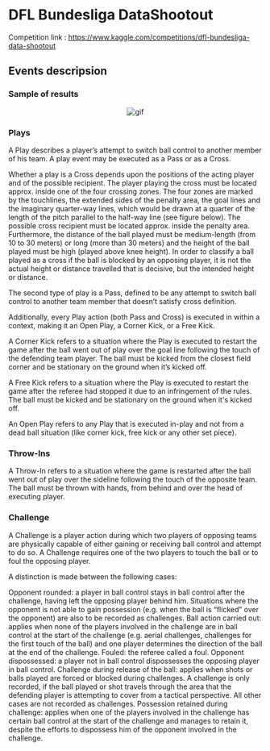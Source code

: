 # DFL Bundesliga DataShootout
Competition link : https://www.kaggle.com/competitions/dfl-bundesliga-data-shootout

## Events descripsion

### Sample of results

<div align=center>
          <img alt="gif" align="center" src="sample-result.gif"/>
    </div>
    
### Plays
A Play describes a player’s attempt to switch ball control to another member of his team. A play event may be executed as a Pass or as a Cross.

Whether a play is a Cross depends upon the positions of the acting player and of the possible recipient. The player playing the cross must be located approx. inside one of the four crossing zones. The four zones are marked by the touchlines, the extended sides of the penalty area, the goal lines and the imaginary quarter-way lines, which would be drawn at a quarter of the length of the pitch parallel to the half-way line (see figure below). The possible cross recipient must be located approx. inside the penalty area. Furthermore, the distance of the ball played must be medium-length (from 10 to 30 meters) or long (more than 30 meters) and the height of the ball played must be high (played above knee height). In order to classify a ball played as a cross if the ball is blocked by an opposing player, it is not the actual height or distance travelled that is decisive, but the intended height or distance.

The second type of play is a Pass, defined to be any attempt to switch ball control to another team member that doesn’t satisfy cross definition.

Additionally, every Play action (both Pass and Cross) is executed in within a context, making it an Open Play, a Corner Kick, or a Free Kick.

A Corner Kick refers to a situation where the Play is executed to restart the game after the ball went out of play over the goal line following the touch of the defending team player. The ball must be kicked from the closest field corner and be stationary on the ground when it’s kicked off.

A Free Kick refers to a situation where the Play is executed to restart the game after the referee had stopped it due to an infringement of the rules. The ball must be kicked and be stationary on the ground when it's kicked off.

An Open Play refers to any Play that is executed in-play and not from a dead ball situation (like corner kick, free kick or any other set piece).

### Throw-Ins
A Throw-In refers to a situation where the game is restarted after the ball went out of play over the sideline following the touch of the opposite team. The ball must be thrown with hands, from behind and over the head of executing player.

### Challenge
A Challenge is a player action during which two players of opposing teams are physically capable of either gaining or receiving ball control and attempt to do so. A Challenge requires one of the two players to touch the ball or to foul the opposing player.

A distinction is made between the following cases:

Opponent rounded: a player in ball control stays in ball control after the challenge, having left the opposing player behind him. Situations where the opponent is not able to gain possession (e.g. when the ball is “flicked” over the opponent) are also to be recorded as challenges.
Ball action carried out: applies when none of the players involved in the challenge are in ball control at the start of the challenge (e.g. aerial challenges, challenges for the first touch of the ball) and one player determines the direction of the ball at the end of the challenge.
Fouled: the referee called a foul.
Opponent dispossessed: a player not in ball control dispossesses the opposing player in ball control.
Challenge during release of the ball: applies when shots or balls played are forced or blocked during challenges. A challenge is only recorded, if the ball played or shot travels through the area that the defending player is attempting to cover from a tactical perspective. All other cases are not recorded as challenges.
Possession retained during challenge: applies when one of the players involved in the challenge has certain ball control at the start of the challenge and manages to retain it, despite the efforts to dispossess him of the opponent involved in the challenge.


